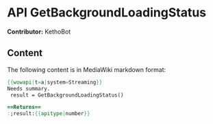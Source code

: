 # API GetBackgroundLoadingStatus

**Contributor:** KethoBot

## Content

The following content is in MediaWiki markdown format:

```mediawiki
{{wowapi|t=a|system=Streaming}}
Needs summary.
 result = GetBackgroundLoadingStatus()

==Returns==
:;result:{{apitype|number}}
```